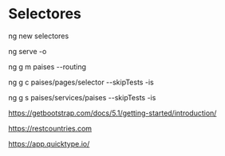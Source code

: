 # Selectores

ng new selectores

ng serve -o

ng g m paises --routing

ng g c paises/pages/selector --skipTests -is

ng g s paises/services/paises --skipTests -is

https://getbootstrap.com/docs/5.1/getting-started/introduction/

https://restcountries.com

https://app.quicktype.io/